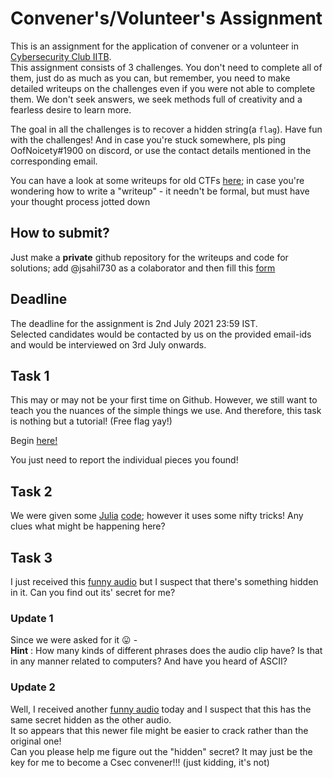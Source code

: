 # Convener's/Volunteer's Assignment
This is an assignment for the application of convener or a volunteer in [Cybersecurity Club IITB](https://www.facebook.com/groups/csec.iitb).  
This assignment consists of 3 challenges. You don't need to complete all of them, just do as much as you can, but remember, you need to make detailed writeups on the challenges even if you were not able to complete them. We don't seek answers, we seek methods full of creativity and a fearless desire to learn more.  

The goal in all the challenges is to recover a hidden string(a `flag`). Have fun with the challenges! And in case you're stuck somewhere,
pls ping OofNoicety#1900 on discord, or use the contact details mentioned in the corresponding email.

You can have a look at some writeups for old CTFs [here](https://github.com/CSEA-IITB/WriteUps); in case you're wondering how to write a "writeup" - it needn't be formal, but must have your thought process jotted down

## How to submit?
Just make a **private** github repository for the writeups and code for solutions; add @jsahil730 as a colaborator and then fill this [form](https://forms.gle/uzQhXHhQnEopCeqAA)

## Deadline
The deadline for the assignment is 2nd July 2021 23:59 IST.  
Selected candidates would be contacted by us on the provided email-ids and would be interviewed on 3rd July onwards.

## Task 1
This may or may not be your first time on Github. However, we still want to teach you the nuances of the
simple things we use. And therefore, this task is nothing but a tutorial! (Free flag yay!)

Begin [here!](https://github.com/jsahil730/Assignment/tree/develop/folder)

You just need to report the individual pieces you found!

## Task 2
We were given some [Julia](https://julialang.org/) [code](task2/challenge.jl); however it uses some nifty tricks!
Any clues what might be happening here?

## Task 3
I just received this [funny audio](task3/challenge1.mp3) but I suspect that there's something hidden in it.
Can you find out its' secret for me?

### Update 1
Since we were asked for it 😛 -  
**Hint** : How many kinds of different phrases does the audio clip have? Is that in any manner related to computers? And have you heard of ASCII?

### Update 2
Well, I received another [funny audio](task3/challenge.mp3) today and I suspect that this has the same secret hidden as the other audio.  
It so appears that this newer file might be easier to crack rather than the original one!  
Can you please help me figure out the "hidden" secret? It may just be the key for me to become a Csec convener!!! (just kidding, it's not)
